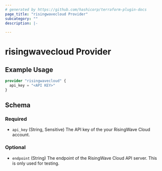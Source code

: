 ```yaml
---
# generated by https://github.com/hashicorp/terraform-plugin-docs
page_title: "risingwavecloud Provider"
subcategory: ""
description: |-
  
---
```


# risingwavecloud Provider



## Example Usage

```terraform
provider "risingwavecloud" {
  api_key = "<API KEY>"
}
```

<!-- schema generated by tfplugindocs -->
## Schema

### Required

- `api_key` (String, Sensitive) The API key of the your RisingWave Cloud account.

### Optional

- `endpoint` (String) The endpoint of the RisingWave Cloud API server. This is only used for testing.
